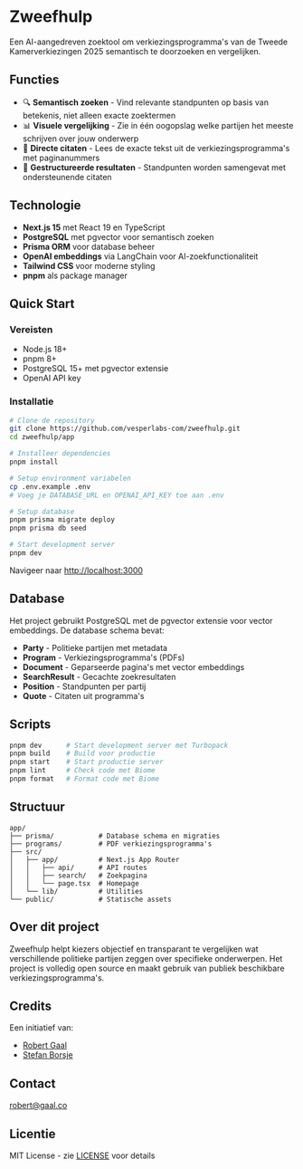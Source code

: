 # Zweefhulp

Een AI-aangedreven zoektool om verkiezingsprogramma's van de Tweede Kamerverkiezingen 2025 semantisch te doorzoeken en vergelijken.

## Functies

- 🔍 **Semantisch zoeken** - Vind relevante standpunten op basis van betekenis, niet alleen exacte zoektermen
- 📊 **Visuele vergelijking** - Zie in één oogopslag welke partijen het meeste schrijven over jouw onderwerp
- 💬 **Directe citaten** - Lees de exacte tekst uit de verkiezingsprogramma's met paginanummers
- 🎯 **Gestructureerde resultaten** - Standpunten worden samengevat met ondersteunende citaten

## Technologie

- **Next.js 15** met React 19 en TypeScript
- **PostgreSQL** met pgvector voor semantisch zoeken
- **Prisma ORM** voor database beheer
- **OpenAI embeddings** via LangChain voor AI-zoekfunctionaliteit
- **Tailwind CSS** voor moderne styling
- **pnpm** als package manager

## Quick Start

### Vereisten

- Node.js 18+
- pnpm 8+
- PostgreSQL 15+ met pgvector extensie
- OpenAI API key

### Installatie

```bash
# Clone de repository
git clone https://github.com/vesperlabs-com/zweefhulp.git
cd zweefhulp/app

# Installeer dependencies
pnpm install

# Setup environment variabelen
cp .env.example .env
# Voeg je DATABASE_URL en OPENAI_API_KEY toe aan .env

# Setup database
pnpm prisma migrate deploy
pnpm prisma db seed

# Start development server
pnpm dev
```

Navigeer naar [http://localhost:3000](http://localhost:3000)

## Database

Het project gebruikt PostgreSQL met de pgvector extensie voor vector embeddings. De database schema bevat:

- **Party** - Politieke partijen met metadata
- **Program** - Verkiezingsprogramma's (PDFs)
- **Document** - Geparseerde pagina's met vector embeddings
- **SearchResult** - Gecachte zoekresultaten
- **Position** - Standpunten per partij
- **Quote** - Citaten uit programma's

## Scripts

```bash
pnpm dev      # Start development server met Turbopack
pnpm build    # Build voor productie
pnpm start    # Start productie server
pnpm lint     # Check code met Biome
pnpm format   # Format code met Biome
```

## Structuur

```
app/
├── prisma/           # Database schema en migraties
├── programs/         # PDF verkiezingsprogramma's
├── src/
│   ├── app/          # Next.js App Router
│   │   ├── api/      # API routes
│   │   ├── search/   # Zoekpagina
│   │   └── page.tsx  # Homepage
│   └── lib/          # Utilities
└── public/           # Statische assets
```

## Over dit project

Zweefhulp helpt kiezers objectief en transparant te vergelijken wat verschillende politieke partijen zeggen over specifieke onderwerpen. Het project is volledig open source en maakt gebruik van publiek beschikbare verkiezingsprogramma's.

## Credits

Een initiatief van:
- [Robert Gaal](https://gaal.co)
- [Stefan Borsje](https://stefanborsje.com/)

## Contact

[robert@gaal.co](mailto:robert@gaal.co)

## Licentie

MIT License - zie [LICENSE](LICENSE) voor details

